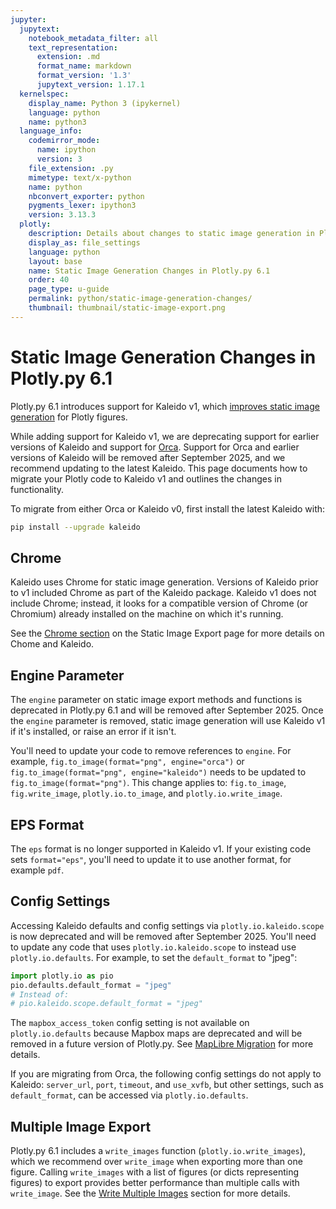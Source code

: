 ```yaml
---
jupyter:
  jupytext:
    notebook_metadata_filter: all
    text_representation:
      extension: .md
      format_name: markdown
      format_version: '1.3'
      jupytext_version: 1.17.1
  kernelspec:
    display_name: Python 3 (ipykernel)
    language: python
    name: python3
  language_info:
    codemirror_mode:
      name: ipython
      version: 3
    file_extension: .py
    mimetype: text/x-python
    name: python
    nbconvert_exporter: python
    pygments_lexer: ipython3
    version: 3.13.3
  plotly:
    description: Details about changes to static image generation in Plotly.py 6.1.
    display_as: file_settings
    language: python
    layout: base
    name: Static Image Generation Changes in Plotly.py 6.1
    order: 40
    page_type: u-guide
    permalink: python/static-image-generation-changes/
    thumbnail: thumbnail/static-image-export.png
---
```


<!-- #region -->
# Static Image Generation Changes in Plotly.py 6.1

Plotly.py 6.1 introduces support for Kaleido v1, which [improves static image generation](https://plotly.com/blog/kaleido-the-next-generation/) for Plotly figures.

While adding support for Kaleido v1, we are deprecating support for earlier versions of Kaleido and support for [Orca](/python/orca-management/). Support for Orca and earlier versions of Kaleido will be removed after September 2025, and we recommend updating to the latest Kaleido. This page documents how to migrate your Plotly code to Kaleido v1 and outlines the changes in functionality.

To migrate from either Orca or Kaleido v0, first install the latest Kaleido with:

```bash
pip install --upgrade kaleido
```

## Chrome 

Kaleido uses Chrome for static image generation. Versions of Kaleido prior to v1 included Chrome as part of the Kaleido package. Kaleido v1 does not include Chrome; instead, it looks for a compatible version of Chrome (or Chromium) already installed on the machine on which it's running.

See the [Chrome section](/python/static-image-export#chrome) on the Static Image Export page for more details on Chome and Kaleido.

## Engine Parameter

The `engine` parameter on static image export methods and functions is deprecated in Plotly.py 6.1 and will be removed after September 2025. Once the `engine` parameter is removed, static image generation will use Kaleido v1 if it's installed, or raise an error if it isn't.

You'll need to update your code to remove references to `engine`. For example, `fig.to_image(format="png", engine="orca")` or `fig.to_image(format="png", engine="kaleido")` needs to be updated to `fig.to_image(format="png")`. This change applies to: `fig.to_image`, `fig.write_image`, `plotly.io.to_image`, and `plotly.io.write_image`.

## EPS Format

The `eps` format is no longer supported in Kaleido v1. If your existing code sets `format="eps"`, you'll need to update it to use another format, for example `pdf`.

## Config Settings

Accessing Kaleido defaults and config settings via `plotly.io.kaleido.scope` is now deprecated and will be removed after September 2025. You'll need to update any code that uses `plotly.io.kaleido.scope` to instead use `plotly.io.defaults`. For example, to set the `default_format` to "jpeg":

~~~python
import plotly.io as pio
pio.defaults.default_format = "jpeg"
# Instead of: 
# pio.kaleido.scope.default_format = "jpeg"
~~~

The `mapbox_access_token` config setting is not available on `plotly.io.defaults` because Mapbox maps are deprecated and will be removed in a future version of Plotly.py. See [MapLibre Migration](https://plotly.com/python/mapbox-to-maplibre/) for more details.

If you are migrating from Orca, the following config settings do not apply to Kaleido: `server_url`, `port`, `timeout`, and `use_xvfb`, but other settings, such as `default_format`, can be accessed via `plotly.io.defaults`.

## Multiple Image Export

Plotly.py 6.1 includes a `write_images` function (`plotly.io.write_images`), which we recommend over `write_image` when exporting more than one figure. Calling `write_images` with a list of figures (or dicts representing figures) to export provides better performance than multiple calls with `write_image`. See the [Write Multiple Images](/python/static-image-export#write-multiple-images) section for more details.
<!-- #endregion -->

